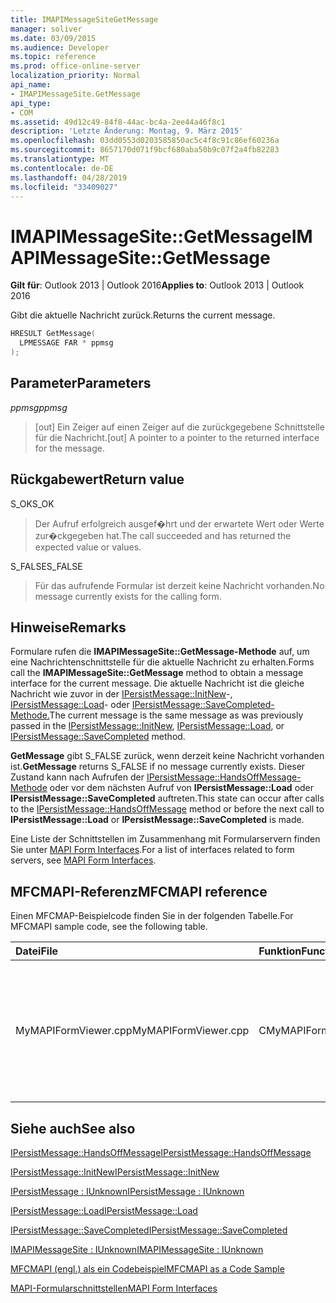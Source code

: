 ```yaml
---
title: IMAPIMessageSiteGetMessage
manager: soliver
ms.date: 03/09/2015
ms.audience: Developer
ms.topic: reference
ms.prod: office-online-server
localization_priority: Normal
api_name:
- IMAPIMessageSite.GetMessage
api_type:
- COM
ms.assetid: 49d12c49-84f8-44ac-bc4a-2ee44a46f8c1
description: 'Letzte Änderung: Montag, 9. März 2015'
ms.openlocfilehash: 03dd0553d0203585850ac5c4f8c91c86ef60236a
ms.sourcegitcommit: 8657170d071f9bcf680aba50b9c07f2a4fb82283
ms.translationtype: MT
ms.contentlocale: de-DE
ms.lasthandoff: 04/28/2019
ms.locfileid: "33409027"
---
```

# <a name="imapimessagesitegetmessage"></a><span data-ttu-id="e2730-103">IMAPIMessageSite::GetMessage</span><span class="sxs-lookup"><span data-stu-id="e2730-103">IMAPIMessageSite::GetMessage</span></span>

  
  
<span data-ttu-id="e2730-104">**Gilt für**: Outlook 2013 | Outlook 2016</span><span class="sxs-lookup"><span data-stu-id="e2730-104">**Applies to**: Outlook 2013 | Outlook 2016</span></span> 
  
<span data-ttu-id="e2730-105">Gibt die aktuelle Nachricht zurück.</span><span class="sxs-lookup"><span data-stu-id="e2730-105">Returns the current message.</span></span>
  
```cpp
HRESULT GetMessage(
  LPMESSAGE FAR * ppmsg
);
```

## <a name="parameters"></a><span data-ttu-id="e2730-106">Parameter</span><span class="sxs-lookup"><span data-stu-id="e2730-106">Parameters</span></span>

 <span data-ttu-id="e2730-107">_ppmsg_</span><span class="sxs-lookup"><span data-stu-id="e2730-107">_ppmsg_</span></span>
  
> <span data-ttu-id="e2730-108">[out] Ein Zeiger auf einen Zeiger auf die zurückgegebene Schnittstelle für die Nachricht.</span><span class="sxs-lookup"><span data-stu-id="e2730-108">[out] A pointer to a pointer to the returned interface for the message.</span></span>
    
## <a name="return-value"></a><span data-ttu-id="e2730-109">Rückgabewert</span><span class="sxs-lookup"><span data-stu-id="e2730-109">Return value</span></span>

<span data-ttu-id="e2730-110">S_OK</span><span class="sxs-lookup"><span data-stu-id="e2730-110">S_OK</span></span> 
  
> <span data-ttu-id="e2730-111">Der Aufruf erfolgreich ausgef�hrt und der erwartete Wert oder Werte zur�ckgegeben hat.</span><span class="sxs-lookup"><span data-stu-id="e2730-111">The call succeeded and has returned the expected value or values.</span></span>
    
<span data-ttu-id="e2730-112">S_FALSE</span><span class="sxs-lookup"><span data-stu-id="e2730-112">S_FALSE</span></span> 
  
> <span data-ttu-id="e2730-113">Für das aufrufende Formular ist derzeit keine Nachricht vorhanden.</span><span class="sxs-lookup"><span data-stu-id="e2730-113">No message currently exists for the calling form.</span></span>
    
## <a name="remarks"></a><span data-ttu-id="e2730-114">Hinweise</span><span class="sxs-lookup"><span data-stu-id="e2730-114">Remarks</span></span>

<span data-ttu-id="e2730-115">Formulare rufen die **IMAPIMessageSite::GetMessage-Methode** auf, um eine Nachrichtenschnittstelle für die aktuelle Nachricht zu erhalten.</span><span class="sxs-lookup"><span data-stu-id="e2730-115">Forms call the **IMAPIMessageSite::GetMessage** method to obtain a message interface for the current message.</span></span> <span data-ttu-id="e2730-116">Die aktuelle Nachricht ist die gleiche Nachricht wie zuvor in der [IPersistMessage::InitNew](ipersistmessage-initnew.md)-, [IPersistMessage::Load](ipersistmessage-load.md)- oder [IPersistMessage::SaveCompleted-Methode.](ipersistmessage-savecompleted.md)</span><span class="sxs-lookup"><span data-stu-id="e2730-116">The current message is the same message as was previously passed in the [IPersistMessage::InitNew](ipersistmessage-initnew.md), [IPersistMessage::Load](ipersistmessage-load.md), or [IPersistMessage::SaveCompleted](ipersistmessage-savecompleted.md) method.</span></span> 
  
 <span data-ttu-id="e2730-117">**GetMessage** gibt S_FALSE zurück, wenn derzeit keine Nachricht vorhanden ist.</span><span class="sxs-lookup"><span data-stu-id="e2730-117">**GetMessage** returns S_FALSE if no message currently exists.</span></span> <span data-ttu-id="e2730-118">Dieser Zustand kann nach Aufrufen der [IPersistMessage::HandsOffMessage-Methode](ipersistmessage-handsoffmessage.md) oder vor dem nächsten Aufruf von **IPersistMessage::Load** oder **IPersistMessage::SaveCompleted** auftreten.</span><span class="sxs-lookup"><span data-stu-id="e2730-118">This state can occur after calls to the [IPersistMessage::HandsOffMessage](ipersistmessage-handsoffmessage.md) method or before the next call to **IPersistMessage::Load** or **IPersistMessage::SaveCompleted** is made.</span></span> 
  
<span data-ttu-id="e2730-119">Eine Liste der Schnittstellen im Zusammenhang mit Formularservern finden Sie unter [MAPI Form Interfaces](mapi-form-interfaces.md).</span><span class="sxs-lookup"><span data-stu-id="e2730-119">For a list of interfaces related to form servers, see [MAPI Form Interfaces](mapi-form-interfaces.md).</span></span>
  
## <a name="mfcmapi-reference"></a><span data-ttu-id="e2730-120">MFCMAPI-Referenz</span><span class="sxs-lookup"><span data-stu-id="e2730-120">MFCMAPI reference</span></span>

<span data-ttu-id="e2730-121">Einen MFCMAP-Beispielcode finden Sie in der folgenden Tabelle.</span><span class="sxs-lookup"><span data-stu-id="e2730-121">For MFCMAPI sample code, see the following table.</span></span>
  
|<span data-ttu-id="e2730-122">**Datei**</span><span class="sxs-lookup"><span data-stu-id="e2730-122">**File**</span></span>|<span data-ttu-id="e2730-123">**Funktion**</span><span class="sxs-lookup"><span data-stu-id="e2730-123">**Function**</span></span>|<span data-ttu-id="e2730-124">**Comment**</span><span class="sxs-lookup"><span data-stu-id="e2730-124">**Comment**</span></span>|
|:-----|:-----|:-----|
|<span data-ttu-id="e2730-125">MyMAPIFormViewer.cpp</span><span class="sxs-lookup"><span data-stu-id="e2730-125">MyMAPIFormViewer.cpp</span></span>  <br/> |<span data-ttu-id="e2730-126">CMyMAPIFormViewer::GetSession</span><span class="sxs-lookup"><span data-stu-id="e2730-126">CMyMAPIFormViewer::GetSession</span></span>  <br/> |<span data-ttu-id="e2730-127">MFCMAPI verwendet die **IMAPIMessageSite::GetMessage-Methode,** um den aktuell zwischengespeicherten Nachrichtenzeiger zurückzukehren, sofern er verfügbar ist.</span><span class="sxs-lookup"><span data-stu-id="e2730-127">MFCMAPI uses the **IMAPIMessageSite::GetMessage** method to return the currently cached message pointer, if it is available.</span></span>  <br/> |
   
## <a name="see-also"></a><span data-ttu-id="e2730-128">Siehe auch</span><span class="sxs-lookup"><span data-stu-id="e2730-128">See also</span></span>



[<span data-ttu-id="e2730-129">IPersistMessage::HandsOffMessage</span><span class="sxs-lookup"><span data-stu-id="e2730-129">IPersistMessage::HandsOffMessage</span></span>](ipersistmessage-handsoffmessage.md)
  
[<span data-ttu-id="e2730-130">IPersistMessage::InitNew</span><span class="sxs-lookup"><span data-stu-id="e2730-130">IPersistMessage::InitNew</span></span>](ipersistmessage-initnew.md)
  
[<span data-ttu-id="e2730-131">IPersistMessage : IUnknown</span><span class="sxs-lookup"><span data-stu-id="e2730-131">IPersistMessage : IUnknown</span></span>](ipersistmessageiunknown.md)
  
[<span data-ttu-id="e2730-132">IPersistMessage::Load</span><span class="sxs-lookup"><span data-stu-id="e2730-132">IPersistMessage::Load</span></span>](ipersistmessage-load.md)
  
[<span data-ttu-id="e2730-133">IPersistMessage::SaveCompleted</span><span class="sxs-lookup"><span data-stu-id="e2730-133">IPersistMessage::SaveCompleted</span></span>](ipersistmessage-savecompleted.md)
  
[<span data-ttu-id="e2730-134">IMAPIMessageSite : IUnknown</span><span class="sxs-lookup"><span data-stu-id="e2730-134">IMAPIMessageSite : IUnknown</span></span>](imapimessagesiteiunknown.md)


[<span data-ttu-id="e2730-135">MFCMAPI (engl.) als ein Codebeispiel</span><span class="sxs-lookup"><span data-stu-id="e2730-135">MFCMAPI as a Code Sample</span></span>](mfcmapi-as-a-code-sample.md)
  
[<span data-ttu-id="e2730-136">MAPI-Formularschnittstellen</span><span class="sxs-lookup"><span data-stu-id="e2730-136">MAPI Form Interfaces</span></span>](mapi-form-interfaces.md)

